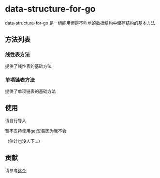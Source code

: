 # data-structure-for-go

data-structure-for-go 是一组能用但是不咋地的数据结构中储存结构的基本方法

## 方法列表

### 线性表方法

提供了线性表的基础方法

### 单项链表方法

提供了单项链表的基础方法

## 使用

请自行导入

暂不支持使用get安装因为我不会

（估计也没人下...）

## 贡献

请参考[这个](https://github.com/hzpt-inet-club/home/blob/main/README.md)



